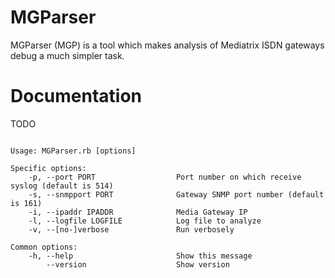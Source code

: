MGParser
========

MGParser (MGP) is a tool which makes analysis of Mediatrix ISDN gateways debug a much simpler task.

Documentation
=============

TODO
<pre><code>
Usage: MGParser.rb [options]

Specific options:
    -p, --port PORT                  Port number on which receive syslog (default is 514)
    -s, --snmpport PORT              Gateway SNMP port number (default is 161)
    -i, --ipaddr IPADDR              Media Gateway IP
    -l, --logfile LOGFILE            Log file to analyze
    -v, --[no-]verbose               Run verbosely

Common options:
    -h, --help                       Show this message
        --version                    Show version

</code></pre>